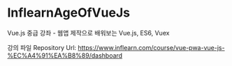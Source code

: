 # InflearnAgeOfVueJs
Vue.js 중급 강좌 - 웹앱 제작으로 배워보는 Vue.js, ES6, Vuex

강의 파일 Repository Url:
https://www.inflearn.com/course/vue-pwa-vue-js-%EC%A4%91%EA%B8%89/dashboard